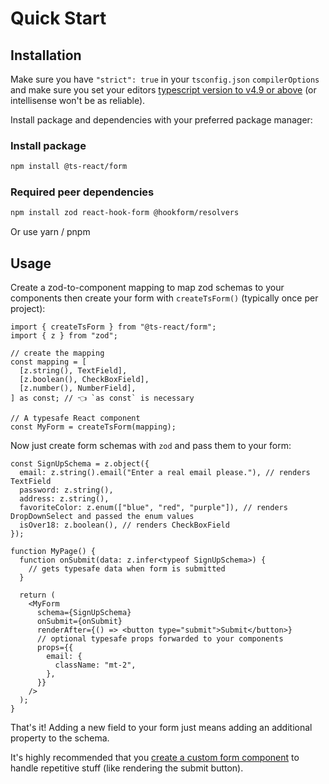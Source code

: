 # Quick Start

## Installation

Make sure you have <code>"strict": true</code> in your `tsconfig.json` `compilerOptions` and make sure you set your editors [typescript version to v4.9 or above](https://github.com/Karnak19/react-ts-form#typescript-versions) (or intellisense won't be as reliable).

Install package and dependencies with your preferred package manager:

### Install package

```bash
npm install @ts-react/form
```

### Required peer dependencies

```bash
npm install zod react-hook-form @hookform/resolvers
```

Or use yarn / pnpm

## Usage

Create a zod-to-component mapping to map zod schemas to your components then create your form with `createTsForm()` (typically once per project):

```tsx
import { createTsForm } from "@ts-react/form";
import { z } from "zod";

// create the mapping
const mapping = [
  [z.string(), TextField],
  [z.boolean(), CheckBoxField],
  [z.number(), NumberField],
] as const; // 👈 `as const` is necessary

// A typesafe React component
const MyForm = createTsForm(mapping);
```

Now just create form schemas with `zod` and pass them to your form:

```tsx
const SignUpSchema = z.object({
  email: z.string().email("Enter a real email please."), // renders TextField
  password: z.string(),
  address: z.string(),
  favoriteColor: z.enum(["blue", "red", "purple"]), // renders DropDownSelect and passed the enum values
  isOver18: z.boolean(), // renders CheckBoxField
});

function MyPage() {
  function onSubmit(data: z.infer<typeof SignUpSchema>) {
    // gets typesafe data when form is submitted
  }

  return (
    <MyForm
      schema={SignUpSchema}
      onSubmit={onSubmit}
      renderAfter={() => <button type="submit">Submit</button>}
      // optional typesafe props forwarded to your components
      props={{
        email: {
          className: "mt-2",
        },
      }}
    />
  );
}
```

That's it! Adding a new field to your form just means adding an additional property to the schema.

It's highly recommended that you [create a custom form component](./form-components.md) to handle repetitive stuff (like rendering the submit button).
